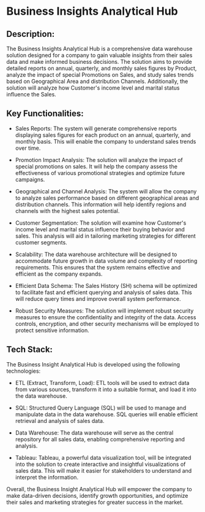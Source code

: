 # Business Insights Analytical Hub

## Description:
The Business Insights Analytical Hub is a comprehensive data warehouse solution designed for a company to gain valuable insights from their sales data and make informed business decisions. The solution aims to provide detailed reports on annual, quarterly, and monthly sales figures by Product, analyze the impact of special Promotions on Sales, and study sales trends based on Geographical Area and distribution Channels. Additionally, the solution will analyze how Customer's income level and marital status influence the Sales.

## Key Functionalities:

- Sales Reports: The system will generate comprehensive reports displaying sales figures for each product on an annual, quarterly, and monthly basis. This will enable the company to understand sales trends over time.

- Promotion Impact Analysis: The solution will analyze the impact of special promotions on sales. It will help the company assess the effectiveness of various promotional strategies and optimize future campaigns.

- Geographical and Channel Analysis: The system will allow the company to analyze sales performance based on different geographical areas and distribution channels. This information will help identify regions and channels with the highest sales potential.

- Customer Segmentation: The solution will examine how Customer's income level and marital status influence their buying behavior and sales. This analysis will aid in tailoring marketing strategies for different customer segments.

- Scalability: The data warehouse architecture will be designed to accommodate future growth in data volume and complexity of reporting requirements. This ensures that the system remains effective and efficient as the company expands.

- Efficient Data Schema: The Sales History (SH) schema will be optimized to facilitate fast and efficient querying and analysis of sales data. This will reduce query times and improve overall system performance.

- Robust Security Measures: The solution will implement robust security measures to ensure the confidentiality and integrity of the data. Access controls, encryption, and other security mechanisms will be employed to protect sensitive information.

## Tech Stack:
The Business Insight Analytical Hub is developed using the following technologies:

- ETL (Extract, Transform, Load): ETL tools will be used to extract data from various sources, transform it into a suitable format, and load it into the data warehouse.

- SQL: Structured Query Language (SQL) will be used to manage and manipulate data in the data warehouse. SQL queries will enable efficient retrieval and analysis of sales data.

- Data Warehouse: The data warehouse will serve as the central repository for all sales data, enabling comprehensive reporting and analysis.

- Tableau: Tableau, a powerful data visualization tool, will be integrated into the solution to create interactive and insightful visualizations of sales data. This will make it easier for stakeholders to understand and interpret the information.

Overall, the Business Insight Analytical Hub will empower the company to make data-driven decisions, identify growth opportunities, and optimize their sales and marketing strategies for greater success in the market.
